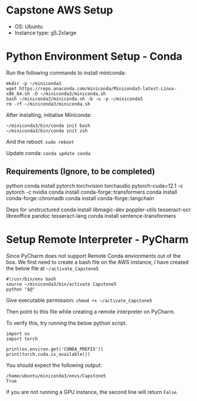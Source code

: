 # Capstone AWS Setup 
- OS: Ubuntu
- Instance type: g5.2xlarge

# Python Environment Setup - Conda
Run the following commands to install miniconda:

	mkdir -p ~/miniconda3
	wget https://repo.anaconda.com/miniconda/Miniconda3-latest-Linux-x86_64.sh -O ~/miniconda3/miniconda.sh
	bash ~/miniconda3/miniconda.sh -b -u -p ~/miniconda3
	rm -rf ~/miniconda3/miniconda.sh

After installing, initialise Miniconda:

	~/miniconda3/bin/conda init bash
	~/miniconda3/bin/conda init zsh
	
And the reboot: `sudo reboot`

Update conda: `conda update conda`

## Requirements (Ignore, to be completed)
python
conda install pytorch torchvision torchaudio pytorch-cuda=12.1 -c pytorch -c nvidia
conda install conda-forge::transformers
conda install conda-forge::chromadb
conda install conda-forge::langchain

Deps for unstructured 
conda install libmagic-dev poppler-utils tesseract-ocr libreoffice pandoc tesseract-lang
conda install sentence-transformers


# Setup Remote Interpreter - PyCharm
Since PyCharm does not support Remote Conda envionments out of the box. 
We first need to create a bash file on the AWS instance, I have created the below file at `~/activate_Capstone5`

	#!/usr/bin/env bash
	source ~/miniconda3/bin/activate Capstone5
	python "$@"
	
Give executable permission: `chmod +x ~/activate_Capstone5`

Then point to this file while creating a remote interpreter on PyCharm.

To verify this, try running the below python script.

	import os
	import torch
	
	print(os.environ.get('CONDA_PREFIX'))
	print(torch.cuda.is_available())
	
You should expect the following output:

	/home/ubuntu/miniconda3/envs/Capstone5
	True

If you are not running a GPU instance, the second line will return `False`.	